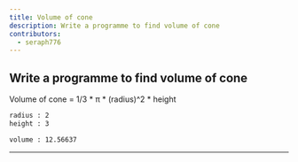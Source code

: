```yaml
---
title: Volume of cone
description: Write a programme to find volume of cone
contributors:
  - seraph776
---
```


## Write a programme to find volume of cone

Volume of cone = 1/3 \* π \* (radius)^2 \* height

```txt
radius : 2
height : 3

volume : 12.56637
```

---
